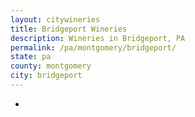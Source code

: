 ```yaml
---
layout: citywineries
title: Bridgeport Wineries
description: Wineries in Bridgeport, PA
permalink: /pa/montgomery/bridgeport/
state: pa
county: montgomery
city: bridgeport
---
```

-
